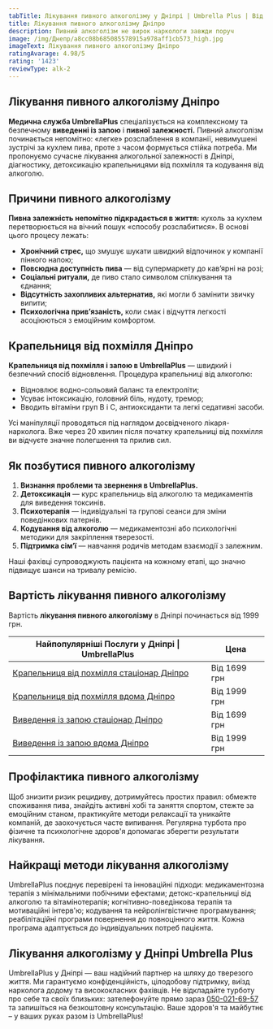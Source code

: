 ```yaml
---
tabTitle: Лікування пивного алкоголізму у Дніпрі | Umbrella Plus | Від 1999 грн
title: Лікування пивного алкоголізму Дніпро
description: Пивний алкоголізм не вирок наркологи завжди поруч
image: /img/Днепр/a8cc08b685085578915a978aff1cb573_high.jpg
imageText: Лікування пивного алкоголізму Дніпро
ratingAvarage: 4.98/5
rating: '1423'
reviewType: alk-2
---
```


## Лікування пивного алкоголізму Дніпро

**Медична служба UmbrellaPlus** спеціалізується на комплексному та безпечному **виведенні із запою** і **пивної залежності.** Пивний алкоголізм починається непомітно: «легке» розслаблення в компанії, невимушені зустрічі за кухлем пива, проте з часом формується стійка потреба. Ми пропонуємо сучасне лікування алкогольної залежності в Дніпрі, діагностику, детоксикацію крапельницями від похмілля та кодування від алкоголю.

## Причини пивного алкоголізму

**Пивна залежність непомітно підкрадається в життя:** кухоль за кухлем перетворюється на вічний пошук «способу розслабитися». В основі цього процесу лежать:

* **Хронічний стрес,** що змушує шукати швидкий відпочинок у компанії пінного напою;
* **Повсюдна доступність пива** — від супермаркету до кав’ярні на розі;
* **Соціальні ритуали,** де пиво стало символом спілкування та єднання;
* **Відсутність захопливих альтернатив,** які могли б замінити звичку випити;
* **Психологічна прив’язаність,** коли смак і відчуття легкості асоціюються з емоційним комфортом.

## Крапельниця від похмілля Дніпро

**Крапельниця від похмілля і запою в UmbrellaPlus** — швидкий і безпечний спосіб відновлення. Процедура крапельниці від алкоголю:

* Відновлює водно-сольовий баланс та електроліти;
* Усуває інтоксикацію, головний біль, нудоту, тремор;
* Вводить вітаміни груп B і C, антиоксиданти та легкі седативні засоби.

Усі маніпуляції проводяться під наглядом досвідченого лікаря-нарколога. Вже через 20 хвилин після початку крапельниці від похмілля ви відчуєте значне полегшення та прилив сил.

## Як позбутися пивного алкоголізму

1. **Визнання проблеми та звернення в UmbrellaPlus.**
2. **Детоксикація** — курс крапельниць від алкоголю та медикаментів для виведення токсинів.
3. **Психотерапія** — індивідуальні та групові сеанси для зміни поведінкових патернів.
4. **Кодування від алкоголю** — медикаментозні або психологічні методики для закріплення тверезості.
5. **Підтримка сім’ї** — навчання родичів методам взаємодії з залежним.

Наші фахівці супроводжують пацієнта на кожному етапі, що значно підвищує шанси на тривалу ремісію.

## Вартість лікування пивного алкоголізму

Вартість **лікування пивного алкоголізму** в Дніпрі починається від 1999 грн.

| Найпопулярніші Послуги у Дніпрі \| UmbrellaPlus                                                                     | Цена         |
| ------------------------------------------------------------------------------------------------------------------- | ------------ |
| [Крапельниця від похмілля стаціонар Дніпро](https://umbrella-plus.com.ua/uk/dnepr/kapelnica_ot_alkogola_dnepr/)     | Від 1699 грн |
| [Крапельниця від похмілля вдома Дніпро](https://umbrella-plus.com.ua/uk/dnepr/kapelnica_ot_alkogola_na_domy_dnepr/) | Від 1999 грн |
| [Виведення із запою стаціонар Дніпро](https://umbrella-plus.com.ua/uk/dnepr/vivod-iz-zapoia-dnepr-ua/)              | Від 1699 грн |
| [Виведення із запою вдома Дніпро](https://umbrella-plus.com.ua/uk/dnepr/vivod-iz-zapoia-na-domy-dnepr-ua/)          | Від 1999 грн |

## Профілактика пивного алкоголізму

Щоб знизити ризик рецидиву, дотримуйтесь простих правил: обмежте споживання пива, знайдіть активні хобі та заняття спортом, стежте за емоційним станом, практикуйте методи релаксації та уникайте компаній, де заохочується часте випивання. Регулярна турбота про фізичне та психологічне здоров'я допомагає зберегти результати лікування.

## Найкращі методи лікування алкоголізму

UmbrellaPlus поєднує перевірені та інноваційні підходи: медикаментозна терапія з мінімальними побічними ефектами; детокс-крапельниці від алкоголю та вітамінотерапія; когнітивно-поведінкова терапія та мотиваційні інтерв'ю; кодування та нейролінгвістичне програмування; реабілітаційні програми повернення до повноцінного життя. Кожна програма адаптується до індивідуальних потреб пацієнта.

## Лікування алкоголізму у Дніпрі Umbrella Plus

UmbrellaPlus у Дніпрі — ваш надійний партнер на шляху до тверезого життя. Ми гарантуємо конфіденційність, цілодобову підтримку, виїзд нарколога додому та висококласних фахівців. Не відкладайте турботу про себе та своїх близьких: зателефонуйте прямо зараз [050-021-69-57](tel:0500216957) та запишіться на безкоштовну консультацію. Ваше здоров'я та майбутнє – у ваших руках разом із UmbrellaPlus!
